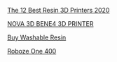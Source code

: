 

[The 12 Best Resin 3D Printers 2020](https://3dsourced.com/3d-printers/resin-dlp-sla-3d-printer-stereolithography/)

[NOVA 3D BENE4 3D PRINTER](https://3djunkie.com/nova3d-bene4-3d-printer-uv-photocuring-resin-printer-hands-on-review/)

[Buy Washable Resin](http://www.nova3dp.com/accessories/list-594075.html)

[Roboze One 400](https://www.roboze.com/en/3d-printers/roboze-one-400.html)
